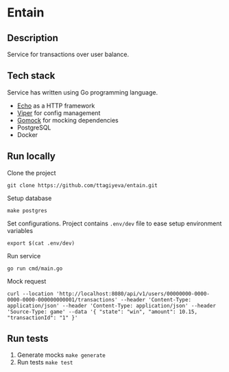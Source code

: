 # Entain


## Description
Service for transactions over user balance.

## Tech stack
Service has written using Go programming language.
* [Echo](https://echo.labstack.com/) as a HTTP framework
* [Viper](https://github.com/spf13/viper) for config management
* [Gomock](https://github.com/golang/mock) for mocking dependencies
* PostgreSQL
* Docker

## Run locally
Clone the project

`git clone https://github.com/ttagiyeva/entain.git`

Setup database

`make postgres`

Set configurations. Project contains `.env/dev` file to ease setup environment variables

`export $(cat .env/dev)`

Run service

`go run cmd/main.go`

Mock request 

`curl --location 'http://localhost:8080/api/v1/users/00000000-0000-0000-0000-000000000001/transactions' --header 'Content-Type: application/json' --header 'Content-Type: application/json' --header 'Source-Type: game' --data '{
    "state": "win",
    "amount": 10.15,
    "transactionId": "1"
}'`

## Run tests

1. Generate mocks
`make generate`
2. Run tests 
`make test`    
